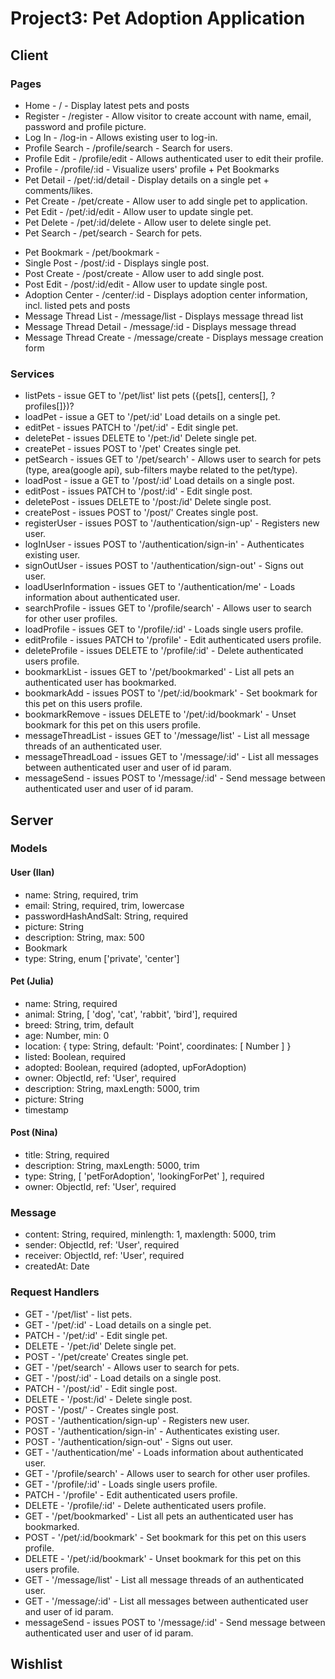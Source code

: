 # Project3: Pet Adoption Application

## Client

### Pages

- Home - / - Display latest pets and posts
- Register - /register - Allow visitor to create account with name, email, password and profile picture.
- Log In - /log-in - Allows existing user to log-in. 
- Profile Search - /profile/search - Search for users. 
- Profile Edit - /profile/edit - Allows authenticated user to edit their profile. 
- Profile - /profile/:id - Visualize users' profile + Pet Bookmarks
  ​
- Pet Detail - /pet/:id/detail - Display details on a single pet + comments/likes. 
- Pet Create - /pet/create - Allow user to add single pet to application. 
- Pet Edit - /pet/:id/edit - Allow user to update single pet. 
- Pet Delete - /pet/:id/delete - Allow user to delete single pet. 
- Pet Search - /pet/search - Search for pets. 
<!-- page needed for pet bookmark, or just component shown in Profile? -->
- Pet Bookmark - /pet/bookmark -
  ​
- Single Post - /post/:id - Displays single post.
- Post Create - /post/create - Allow user to add single post.
- Post Edit - /post/:id/edit - Allow user to update single post.
  ​
- Adoption Center - /center/:id - Displays adoption center information, incl. listed pets and posts
  ​
- Message Thread List - /message/list - Displays message thread list
- Message Thread Detail - /message/:id - Displays message thread <!-- with edit and delete button for message creator -->
- Message Thread Create - /message/create - Displays message creation form
  ​

### Services

- listPets - issue GET to '/pet/list' list pets <!-- centers --> ({pets[], centers[], ? profiles[]})?
- loadPet - issue a GET to '/pet/:id' Load details on a single pet. 
- editPet - issues PATCH to '/pet/:id' - Edit single pet. 
- deletePet - issues DELETE to '/pet:/id' Delete single pet. 
- createPet - issues POST to '/pet' Creates single pet. 
- petSearch - issues GET to '/pet/search' - Allows user to search for pets (type, area(google api), sub-filters maybe related to the pet/type).
  ​
  <!-- display posts + bookmarked pets of user on user's profile -->
  ​
- loadPost - issue a GET to '/post/:id' Load details on a single post.
- editPost - issues PATCH to '/post/:id' - Edit single post.
- deletePost - issues DELETE to '/post:/id' Delete single post.
- createPost - issues POST to '/post/' Creates single post.
  ​
- registerUser - issues POST to '/authentication/sign-up' - Registers new user.
- logInUser - issues POST to '/authentication/sign-in' - Authenticates existing user.
- signOutUser - issues POST to '/authentication/sign-out' - Signs out user.
- loadUserInformation - issues GET to '/authentication/me' - Loads information about authenticated user.
  ​
- searchProfile - issues GET to '/profile/search' - Allows user to search for other user profiles.
- loadProfile - issues GET to '/profile/:id' - Loads single users profile.
- editProfile - issues PATCH to '/profile' - Edit authenticated users profile.
- deleteProfile - issues DELETE to '/profile/:id' - Delete authenticated users profile.
  ​
- bookmarkList - issues GET to '/pet/bookmarked' - List all pets an authenticated user has bookmarked.
- bookmarkAdd - issues POST to '/pet/:id/bookmark' - Set bookmark for this pet on this users profile.
- bookmarkRemove - issues DELETE to '/pet/:id/bookmark' - Unset bookmark for this pet on this users profile.
- messageThreadList - issues GET to '/message/list' - List all message threads of an authenticated user.
- messageThreadLoad - issues GET to '/message/:id' - List all messages between authenticated user and user of id param.
- messageSend - issues POST to '/message/:id' - Send message between authenticated user and user of id param.
  ​

## Server

### Models

#### User (Ilan)

- name: String, required, trim
- email: String, required, trim, lowercase
- passwordHashAndSalt: String, required
- picture: String
- description: String, max: 500
- Bookmark
- type: String, enum ['private', 'center'] <!-- 'center' displays extra component in profile with center information -->
  ​

#### Pet (Julia)

- name: String, required​
- animal: String, [ 'dog', 'cat', 'rabbit', 'bird'], required
- breed: String, trim, default
- age: Number, min: 0
- location: { type: String, default: 'Point', coordinates: [ Number ] } <!-- or with latlng -->
- listed: Boolean, required
- adopted: Boolean, required (adopted, upForAdoption)
- owner: ObjectId, ref: 'User', required
- description: String, maxLength: 5000, trim
- picture: String
- timestamp
  ​

#### Post (Nina)​

- title: String, required
- description: String, maxLength: 5000, trim
- type: String, [ 'petForAdoption', 'lookingForPet' ], required
- owner: ObjectId, ref: 'User', required ​

### Message

- content: String, required, minlength: 1, maxlength: 5000, trim
- sender: ObjectId, ref: 'User', required
- receiver: ObjectId, ref: 'User', required
- createdAt: Date <!-- setting timestamps option on schema to true -->

### Request Handlers

- GET - '/pet/list' - list pets.
- GET - '/pet/:id' - Load details on a single pet.
- PATCH - '/pet/:id' - Edit single pet.
- DELETE - '/pet:/id' Delete single pet.
- POST - '/pet/create' Creates single pet.
- GET - '/pet/search' - Allows user to search for pets. <!-- type, area(google api), sub-filters maybe related to the pet/type -->
  ​
- GET - '/post/:id' - Load details on a single post.
- PATCH - '/post/:id' - Edit single post.
- DELETE - '/post:/id' - Delete single post.
- POST - '/post/' - Creates single post.
  ​
- POST - '/authentication/sign-up' - Registers new user.
- POST - '/authentication/sign-in' - Authenticates existing user.
- POST - '/authentication/sign-out' - Signs out user.
- GET - '/authentication/me' - Loads information about authenticated user.
  ​
- GET - '/profile/search' - Allows user to search for other user profiles.
- GET - '/profile/:id' - Loads single users profile.
- PATCH - '/profile' - Edit authenticated users profile.
- DELETE - '/profile/:id' - Delete authenticated users profile.
  ​
- GET - '/pet/bookmarked' - List all pets an authenticated user has bookmarked.
- POST - '/pet/:id/bookmark' - Set bookmark for this pet on this users profile.
- DELETE - '/pet/:id/bookmark' - Unset bookmark for this pet on this users profile.
  ​
- GET - '/message/list' - List all message threads of an authenticated user.
- GET - '/message/:id' - List all messages between authenticated user and user of id param.
- messageSend - issues POST to '/message/:id' - Send message between authenticated user and user of id param.
  ​

## Wishlist
